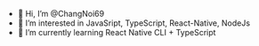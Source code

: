 - 👋 Hi, I’m @ChangNoi69
- 👀 I’m interested in JavaSript, TypeScript, React-Native, NodeJs
- 🌱 I’m currently learning React Native CLI + TypeScript


<!---
ChangNoi69/ChangNoi69 is a ✨ special ✨ repository because its `README.md` (this file) appears on your GitHub profile.
You can click the Preview link to take a look at your changes.
--->
